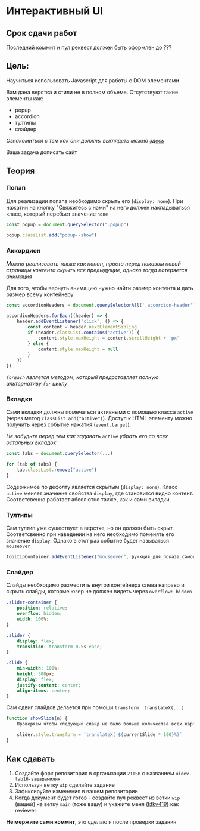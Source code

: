 # Интерактивный UI

## Срок сдачи работ

Последний коммит и пул реквест должен быть оформлен до ???

## Цель:

Научиться использовать Javascript для работы с DOM элементами

Вам дана верстка и стили не в полном объеме. Отсутствуют такие элементы как:

-   popup
-   accordion
-   тултипы
-   слайдер

_Ознакомиться с тем как они должны выглядеть можно [здесь](https://21isr.github.io/uidev-lab16/)_

Ваша задача дописать сайт

## Теория

### Попап

Для реализации попапа необходимо скрыть его (`display: none`). При нажатии на кнопку "Свяжитесь с нами" на него должен накладываться класс, который перебьет значение `none`

```Javascript
const popup = document.querySelector(".popup")

popup.classList.add("popup--show")
```

### Аккордион

_Можно реализовать также как попап, просто перед показом новой страницы контента скрыть все предыдущие, однако тогда потеряется анимация_

Для того, чтобы вернуть анимацию нужно найти размер контента и дать размер всему контейнеру

```Javascript
const accordionHeaders = document.querySelectorAll('.accordion-header')

accordionHeaders.forEach((header) => {
    header.addEventListener('click', () => {
        const content = header.nextElementSibling
        if (header.classList.contains('active')) {
            content.style.maxHeight = content.scrollHeight + 'px'
        } else {
            content.style.maxHeight = null
        }
    })
})
```

_`forEach` является методом, который предоставляет полную альтернативу `for` циклу_

### Вкладки

Сами вкладки должны помечаться активными с помощью класса `active` (через метод `classList.add("active")`). Доступ к HTML элементу можно получить через событие нажатия (`event.target`).

_Не забудьте перед тем как задавать `active` убрать его со всех остальных вкладок_

```js
const tabs = document.querySelector(...)

for (tab of tabs) {
    tab.classList.remove("active")
}
```

Содержимое по дефолту является скрытым (`display: none`). Класс `active` меняет значение свойства `display`, где становится видно контент. Соответсвенно работает абсолютно также, как и сами вкладки.

### Тултипы

Сам тултип уже существует в верстке, но он должен быть скрыт. Соответсвенно при наведении на него необходимо поменять его значение `display`. Однако в этот раз событие будет называться `mouseover`

```Javascript
tooltipContainer.addEventListener("mouseover", функция_для_показа_самого_тултипа)
```

### Слайдер

Слайды необходимо разместить внутри контейнера слева направо и скрыть слайды, которые юзер не должен видеть через `overflow: hidden`

```CSS
.slider-container {
    position: relative;
    overflow: hidden;
    width: 100%;
}

.slider {
    display: flex;
    transition: transform 0.5s ease;
}

.slide {
    min-width: 100%;
    height: 300px;
    display: flex;
    justify-content: center;
    align-items: center;
}
```

Сам сдвиг слайдов делается при помощи `transform: translateX(...)`

```Javascript
function showSlide(n) {
    Проверяем чтобы следующий слайд не было больше количества всех картинок и предыдущий слайд не был меньше 0

    slider.style.transform = `translateX(-${currentSlide * 100}%)`
}
```

## Как сдавать

1. Создайте форк репозитория в организации `21ISR` с названием `uidev-lab16-вашафамилия`
2. Используя ветку `wip` сделайте задание
3. Зафиксируйте изменения в вашем репозитории
4. Когда документ будет готов - создайте пул реквест из ветки `wip` (вашей) на ветку `main` (тоже вашу) и укажите меня ([ktkv419](https://github.com/ktkv419)) как reviewer

**Не мержите сами коммит**, это сделаю я после проверки задания

